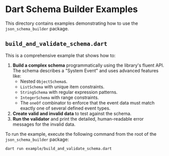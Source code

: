 # Dart Schema Builder Examples

This directory contains examples demonstrating how to use the `json_schema_builder` package.

## `build_and_validate_schema.dart`

This is a comprehensive example that shows how to:

1. **Build a complex schema** programmatically using the library's fluent API. The schema describes a "System Event" and uses advanced features like:
   - Nested `ObjectSchema`s.
   - `ListSchema` with unique item constraints.
   - `StringSchema` with regular expression patterns.
   - `IntegerSchema` with range constraints.
   - The `oneOf` combinator to enforce that the event data must match exactly one of several defined event types.
2. **Create valid and invalid data** to test against the schema.
3. **Run the validator** and print the detailed, human-readable error messages for the invalid data.

To run the example, execute the following command from the root of the `json_schema_builder` package:

```shell
dart run example/build_and_validate_schema.dart
```
